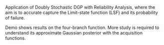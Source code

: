 Application of Doubly Stochastic DGP with Reliability Analysis, where the aim is to accurate capture the Limit-state function (LSF) and its probability of failure.

Demo shows results on the four-branch function. More study is required to understand its approximate Gaussian posterior with the acquisition functions.
